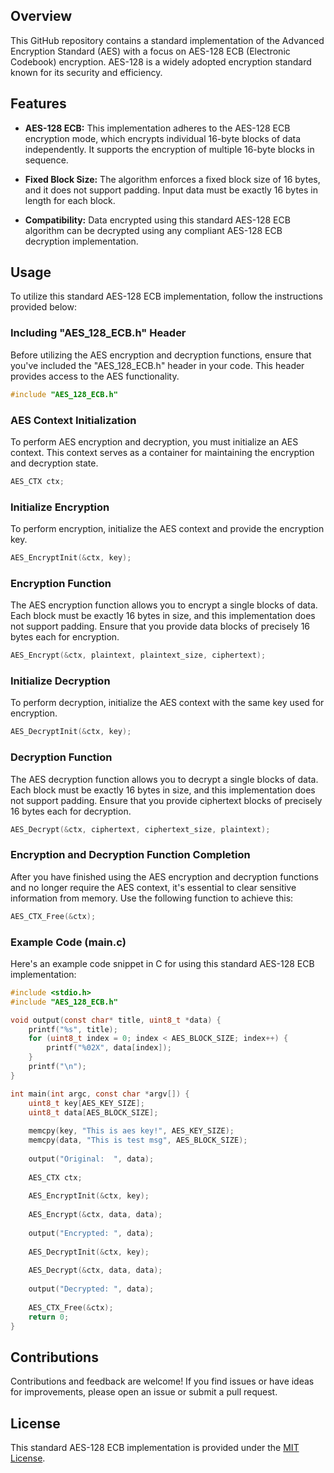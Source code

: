 ## Overview

This GitHub repository contains a standard implementation of the Advanced Encryption Standard (AES) with a focus on AES-128 ECB (Electronic Codebook) encryption. AES-128 is a widely adopted encryption standard known for its security and efficiency.

## Features

- **AES-128 ECB:** This implementation adheres to the AES-128 ECB encryption mode, which encrypts individual 16-byte blocks of data independently. It supports the encryption of multiple 16-byte blocks in sequence.

- **Fixed Block Size:** The algorithm enforces a fixed block size of 16 bytes, and it does not support padding. Input data must be exactly 16 bytes in length for each block.

- **Compatibility:** Data encrypted using this standard AES-128 ECB algorithm can be decrypted using any compliant AES-128 ECB decryption implementation.

## Usage

To utilize this standard AES-128 ECB implementation, follow the instructions provided below:

### Including "AES_128_ECB.h" Header

Before utilizing the AES encryption and decryption functions, ensure that you've included the "AES_128_ECB.h" header in your code. This header provides access to the AES functionality.

```c
#include "AES_128_ECB.h"
```

### AES Context Initialization

To perform AES encryption and decryption, you must initialize an AES context. This context serves as a container for maintaining the encryption and decryption state.

```c
AES_CTX ctx;
```

### Initialize Encryption

To perform encryption, initialize the AES context and provide the encryption key.

```c
AES_EncryptInit(&ctx, key);
```

### Encryption Function

The AES encryption function allows you to encrypt a single blocks of data. Each block must be exactly 16 bytes in size, and this implementation does not support padding. Ensure that you provide data blocks of precisely 16 bytes each for encryption.

```c
AES_Encrypt(&ctx, plaintext, plaintext_size, ciphertext);
```

### Initialize Decryption

To perform decryption, initialize the AES context with the same key used for encryption.

```c
AES_DecryptInit(&ctx, key);
```

### Decryption Function

The AES decryption function allows you to decrypt a single blocks of data. Each block must be exactly 16 bytes in size, and this implementation does not support padding. Ensure that you provide ciphertext blocks of precisely 16 bytes each for decryption.

```c
AES_Decrypt(&ctx, ciphertext, ciphertext_size, plaintext);
```

### Encryption and Decryption Function Completion

After you have finished using the AES encryption and decryption functions and no longer require the AES context, it's essential to clear sensitive information from memory. Use the following function to achieve this:

```c
AES_CTX_Free(&ctx);
```

### Example Code (main.c)

Here's an example code snippet in C for using this standard AES-128 ECB implementation:

```c
#include <stdio.h>
#include "AES_128_ECB.h"

void output(const char* title, uint8_t *data) {
	printf("%s", title);
	for (uint8_t index = 0; index < AES_BLOCK_SIZE; index++) {
		printf("%02X", data[index]);
	}
	printf("\n");
}

int main(int argc, const char *argv[]) {
	uint8_t key[AES_KEY_SIZE];
	uint8_t data[AES_BLOCK_SIZE];
	
	memcpy(key, "This is aes key!", AES_KEY_SIZE);
	memcpy(data, "This is test msg", AES_BLOCK_SIZE);
	
	output("Original:  ", data);
	
	AES_CTX ctx;
	
	AES_EncryptInit(&ctx, key);
	
	AES_Encrypt(&ctx, data, data);
	
	output("Encrypted: ", data);
	
	AES_DecryptInit(&ctx, key);
	
	AES_Decrypt(&ctx, data, data);
	
	output("Decrypted: ", data);
	
	AES_CTX_Free(&ctx);
	return 0;
}
```

## Contributions

Contributions and feedback are welcome! If you find issues or have ideas for improvements, please open an issue or submit a pull request.

## License

This standard AES-128 ECB implementation is provided under the [MIT License](./LICENSE).
